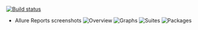 [![Build status](https://ci.appveyor.com/api/projects/status/vovxd7ou3a4fohp5?svg=true)](https://ci.appveyor.com/project/AnF46/hwpatterns1)

* Allure Reports screenshots
![Overview](https://github.com/user-attachments/assets/73f39fea-d354-41ad-86a4-0c3c0e0c4b8e)
![Graphs](https://github.com/user-attachments/assets/0ae4f264-2e2b-46e7-be1f-eca816d8a388)
![Suites](https://github.com/user-attachments/assets/75ec04a2-6892-4bbb-965a-fe277d9bac88)
![Packages](https://github.com/user-attachments/assets/12a630fa-67e9-49a1-9889-5d22ce857027)
